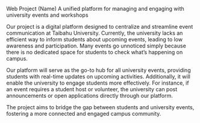Web Project (Name)
A unified platform for managing and engaging with university events and workshops

Our project is a digital platform designed to centralize and streamline event 
communication at Taibahu University. Currently, the university lacks an efficient way to 
inform students about upcoming events, leading to low awareness and participation. 
Many events go unnoticed simply because there is no dedicated space for students to 
check what’s happening on campus. 
 
Our platform will serve as the go-to hub for all university events, providing students 
with real-time updates on upcoming activities. Additionally, it will enable the university 
to engage students more effectively. For instance, if an event requires a student host or 
volunteer, the university can post announcements or open applications directly through 
our platform. 
 
The project aims to bridge the gap between students and university events, fostering a 
more connected and engaged campus community.

